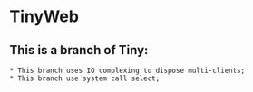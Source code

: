 # TinyWeb
## This is a branch of Tiny:
	* This branch uses IO complexing to dispose multi-clients;
	* This branch use system call select;
